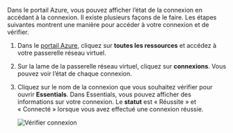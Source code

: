 Dans le portail Azure, vous pouvez afficher l’état de la connexion en accédant à la connexion. Il existe plusieurs façons de le faire. Les étapes suivantes montrent une manière pour accéder à votre connexion et de vérifier.

1. Dans le [portail Azure](http://portal.azure.com), cliquez sur **toutes les ressources** et accédez à votre passerelle réseau virtuel.
2. Sur la lame de la passerelle réseau virtuel, cliquez sur **connexions**. Vous pouvez voir l’état de chaque connexion.
3. Cliquez sur le nom de la connexion que vous souhaitez vérifier pour ouvrir **Essentials**. Dans Essentials, vous pouvez afficher des informations sur votre connexion. Le **statut** est « Réussite » et « Connecté » lorsque vous avez effectué une connexion réussie.

    ![Vérifier connexion](./media/vpn-gateway-verify-connection-portal-rm-include/connectionsucceeded.png)